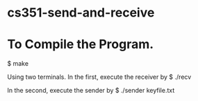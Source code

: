 # cs351-send-and-receive

# To Compile the Program.
$ make

Using two terminals.
In the first, execute the receiver by
$ ./recv

In the second, execute the sender by
$ ./sender keyfile.txt

